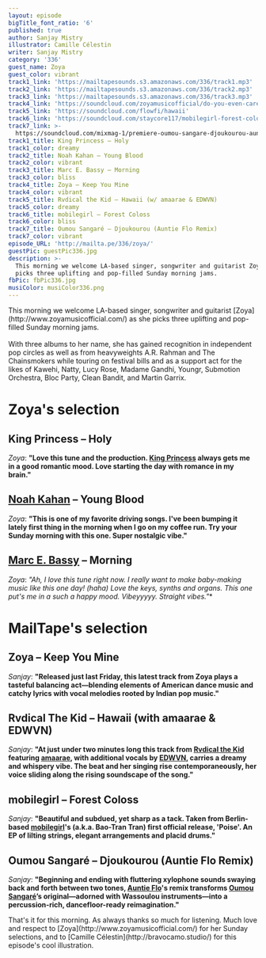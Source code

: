 ```yaml
---
layout: episode
bigTitle_font_ratio: '6'
published: true
author: Sanjay Mistry
illustrator: Camille Célestin
writer: Sanjay Mistry
category: '336'
guest_name: Zoya
guest_color: vibrant
track1_link: 'https://mailtapesounds.s3.amazonaws.com/336/track1.mp3'
track2_link: 'https://mailtapesounds.s3.amazonaws.com/336/track2.mp3'
track3_link: 'https://mailtapesounds.s3.amazonaws.com/336/track3.mp3'
track4_link: 'https://soundcloud.com/zoyamusicofficial/do-you-even-care'
track5_link: 'https://soundcloud.com/flowfi/hawaii'
track6_link: 'https://soundcloud.com/staycore117/mobilegirl-forest-coloss'
track7_link: >-
  https://soundcloud.com/mixmag-1/premiere-oumou-sangare-djoukourou-auntie-flo-remix
track1_title: King Princess – Holy
track1_color: dreamy
track2_title: Noah Kahan – Young Blood
track2_color: vibrant
track3_title: Marc E. Bassy – Morning
track3_color: bliss
track4_title: Zoya – Keep You Mine
track4_color: vibrant
track5_title: Rvdical the Kid – Hawaii (w/ amaarae & EDWVN)
track5_color: dreamy
track6_title: mobilegirl – Forest Coloss
track6_color: bliss
track7_title: Oumou Sangaré – Djoukourou (Auntie Flo Remix)
track7_color: vibrant
episode_URL: 'http://mailta.pe/336/zoya/'
guestPic: guestPic336.jpg
description: >-
  This morning we welcome LA-based singer, songwriter and guitarist Zoya as she
  picks three uplifting and pop-filled Sunday morning jams.
fbPic: fbPic336.jpg
musiColor: musiColor336.png
---
```

<p id="introduction">This morning we welcome LA-based singer, songwriter and guitarist [Zoya](http://www.zoyamusicofficial.com/) as she picks three uplifting and pop-filled Sunday morning jams.
<br><br>
With three albums to her name, she has gained recognition in independent pop circles as well as from heavyweights A.R. Rahman and The Chainsmokers while touring on festival bills and as a support act for the likes of Kawehi, Natty, Lucy Rose, Madame Gandhi, Youngr, Submotion Orchestra, Bloc Party, Clean Bandit, and Martin Garrix.</p>


# Zoya's selection

## King Princess – Holy
_Zoya_: **"**Love this tune and the production. [King Princess](https://kingprincessmusic.com/) always gets me in a good romantic mood. Love starting the day with romance in my brain.**"**

## [Noah Kahan](http://noahkahan.com/) – Young Blood
_Zoya_: **"**This is one of my favorite driving songs. I've been bumping it lately first thing in the morning when I go on my coffee run. Try your Sunday morning with this one. Super nostalgic vibe.**"**

## [Marc E. Bassy](http://www.marcebassy.com/) – Morning
_Zoya_: **"**Ah, I love this tune right now. I really want to make baby-making music like this one day! (haha*) Love the keys, synths and organs. This one put's me in a such a happy mood. Vibeyyyyy. Straight vibes.**"**


# MailTape's selection

## Zoya – Keep You Mine
_Sanjay_: **"**Released just last Friday, this latest track from Zoya plays a tasteful balancing act—blending elements of American dance music and catchy lyrics with vocal melodies rooted by Indian pop music.**"**

## Rvdical The Kid – Hawaii (with amaarae & EDWVN)
_Sanjay_: **"**At just under two minutes long this track from [Rvdical the Kid](https://soundcloud.com/rvdicalthekid/) featuring [amaarae](http://amaaraemusic.com/), with additional vocals by [EDWVN](https://soundcloud.com/edwvn), carries a dreamy and whispery vibe. The beat and her singing rise contemporaneously, her voice sliding along the rising soundscape of the song.**"**

## mobilegirl – Forest Coloss
_Sanjay_: **"**Beautiful and subdued, yet sharp as a tack. Taken from Berlin-based [mobilegirl](https://soundcloud.com/mobilegirl)'s (a.k.a. Bao-Tran Tran) first official release, 'Poise'. An EP of lilting strings, elegant arrangements and placid drums.**"**

## Oumou Sangaré – Djoukourou (Auntie Flo Remix)
_Sanjay_: **"**Beginning and ending with fluttering xylophone sounds swaying back and forth between two tones, [Auntie Flo](https://soundcloud.com/auntie-flo/)'s remix transforms [Oumou Sangaré](https://www.instagram.com/oumou.sang/)’s original—adorned with Wassoulou instruments—into a percussion-rich, dancefloor-ready reimagination.**"**


<p id="outroduction">That's it for this morning. As always thanks so much for listening. Much love and respect to [Zoya](http://www.zoyamusicofficial.com/) for her Sunday selections, and to [Camille Célestin](http://bravocamo.studio/) for this episode's cool illustration.</p>

